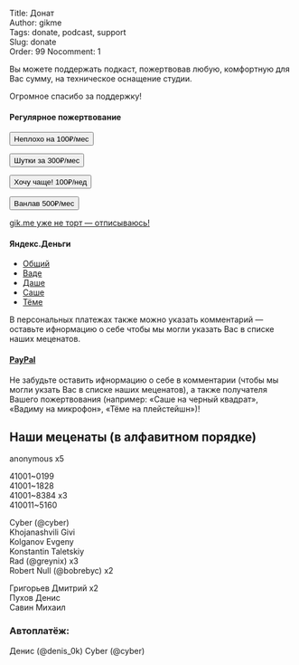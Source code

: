 Title: Донат  
Author: gikme  
Tags: donate, podcast, support  
Slug: donate  
Order: 99
Nocomment: 1

Вы можете поддержать подкаст, пожертвовав любую, комфортную для Вас сумму, на техническое оснащение студии.

Огромное спасибо за поддержку!

#### Регулярное пожертвование

<form class="payment-form payment-form_display_inline" action="https://www.paypal.com/cgi-bin/webscr" method="post" target="_top">
<input type="hidden" name="cmd" value="_s-xclick">
<input type="hidden" name="hosted_button_id" value="K3UP3J9NZ9KGU">
<button class="header__menu-item header__menu-item_donate header__menu-item_active header__menu-item_single" type="submit" name="submit">Неплохо на 100₽/мес</button>
<img alt="" border="0" src="https://www.paypalobjects.com/ru_RU/i/scr/pixel.gif" width="1" height="1" style="position:fixed;top:-1000px;left:-1000px">
</form>

<form class="payment-form payment-form_display_inline" action="https://www.paypal.com/cgi-bin/webscr" method="post" target="_top">
<input type="hidden" name="cmd" value="_s-xclick">
<input type="hidden" name="hosted_button_id" value="3KWSPBTZVY2FS">
<button class="header__menu-item header__menu-item_donate header__menu-item_active header__menu-item_single" type="submit" name="submit">Шутки за 300₽/мес</button>
<img alt="" border="0" src="https://www.paypalobjects.com/ru_RU/i/scr/pixel.gif" width="1" height="1" style="position:fixed;top:-1000px;left:-1000px">
</form>

<form class="payment-form payment-form_display_inline" action="https://www.paypal.com/cgi-bin/webscr" method="post" target="_top">
<input type="hidden" name="cmd" value="_s-xclick">
<input type="hidden" name="hosted_button_id" value="BLYDCHS7HCZJQ">
<button class="header__menu-item header__menu-item_donate header__menu-item_active header__menu-item_single" type="submit" name="submit">Хочу чаще! 100₽/нед</button>
<img alt="" border="0" src="https://www.paypalobjects.com/ru_RU/i/scr/pixel.gif" width="1" height="1" style="position:fixed;top:-1000px;left:-1000px">
</form>

<form class="payment-form payment-form_display_inline" action="https://www.paypal.com/cgi-bin/webscr" method="post" target="_top">
<input type="hidden" name="cmd" value="_s-xclick">
<input type="hidden" name="hosted_button_id" value="TA7HWZZERMZ34">
<button class="header__menu-item header__menu-item_donate header__menu-item_active header__menu-item_single" type="submit" name="submit">Ванлав 500₽/мес</button>
<img alt="" border="0" src="https://www.paypalobjects.com/ru_RU/i/scr/pixel.gif" width="1" height="1" style="position:fixed;top:-1000px;left:-1000px">
</form>

<a class="header__menu-item header__menu-item_active header__menu-item_single" href="https://www.paypal.com/cgi-bin/webscr?cmd=_subscr-find&alias=A67XUNFNPRSS8">gik.me уже не торт — отписываюсь!</a>

#### Яндекс.Деньги

* [Общий](http://yasobe.ru/na/gikme)
* [Ваде](https://money.yandex.ru/to/410011889725372/300)
* [Даше](https://money.yandex.ru/to/410014009528813/300)
* [Саше](https://money.yandex.ru/to/41001503155190/300)
* [Тёме](https://money.yandex.ru/to/41001272101724/300)

В персональных платежах также можно указать комментарий — оставьте ифнормацию о себе чтобы мы могли указать Вас в списке наших меценатов.

#### [PayPal](https://paypal.me/gikme/300)

Не забудьте оставить ифнормацию о себе в комментарии (чтобы мы могли укзать Вас в списке наших меценатов), а также получателя Вашего пожертвования (например: «Саше на черный квадрат», «Вадиму на микрофон», «Тёме на плейстейшн»)!

## Наши меценаты (в алфавитном порядке)

anonymous x5

41001~0199  
41001~1828  
41001~8384 х3  
410011~5160  

Cyber (@cyber)  
Khojanashvili Givi  
Kolganov Evgeny  
Konstantin Taletskiy  
Rad (@greynix) х3  
Robert Null (@bobrebyc) х2  

Григорьев Дмитрий х2  
Пухов Денис  
Савин Михаил  

### Автоплатёж:

Денис (@denis_0k)
Cyber (@cyber)
